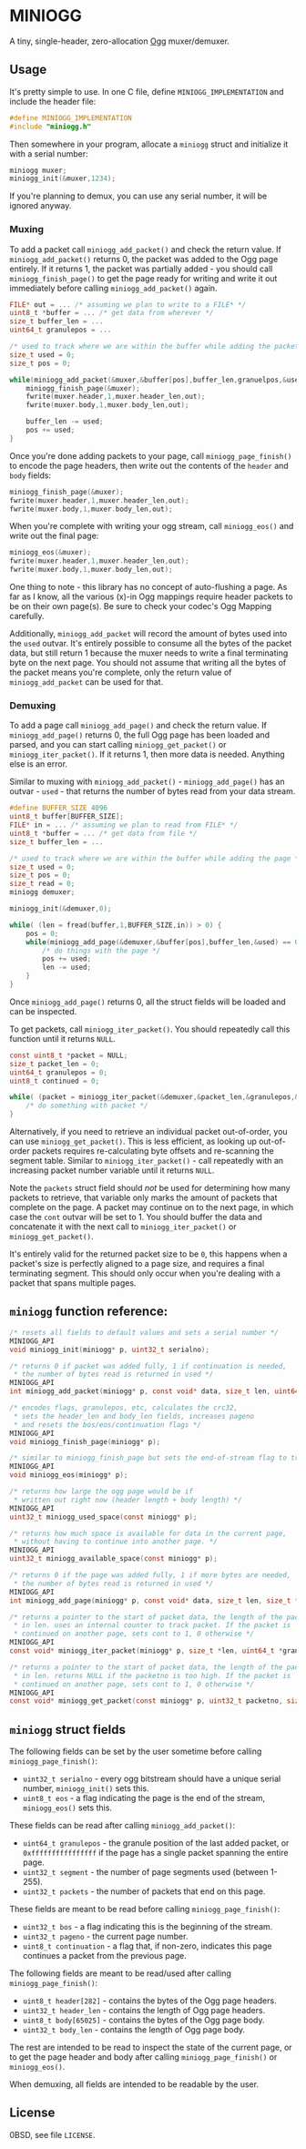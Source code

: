 # MINIOGG

A tiny, single-header, zero-allocation [Ogg](https://xiph.org/ogg/) muxer/demuxer.

## Usage

It's pretty simple to use. In one C file, define `MINIOGG_IMPLEMENTATION`
and include the header file:

```c
#define MINIOGG_IMPLEMENTATION
#include "miniogg.h"
```

Then somewhere in your program, allocate a `miniogg` struct
and initialize it with a serial number:

```c
miniogg muxer;
miniogg_init(&muxer,1234);
```

If you're planning to demux, you can use any serial number,
it will be ignored anyway.

### Muxing

To add a packet call `miniogg_add_packet()` and
check the return value. If `miniogg_add_packet()` returns 0, the packet
was added to the Ogg page entirely. If it returns 1, the packet was
partially added - you should call `miniogg_finish_page()` to get the page
ready for writing and write it out immediately before calling `miniogg_add_packet()`
again.

```c
FILE* out = ... /* assuming we plan to write to a FILE* */
uint8_t *buffer = ... /* get data from wherever */
size_t buffer_len = ...
uint64_t granulepos = ...

/* used to track where we are within the buffer while adding the packet */
size_t used = 0;
size_t pos = 0;

while(miniogg_add_packet(&muxer,&buffer[pos],buffer_len,granuelpos,&used)) {
    miniogg_finish_page(&muxer);
    fwrite(muxer.header,1,muxer.header_len,out);
    fwrite(muxer.body,1,muxer.body_len,out);

    buffer_len -= used;
    pos += used;
}
```

Once you're done adding packets to your page, call `miniogg_page_finish()`
to encode the page headers, then write out the contents of the
`header` and `body` fields:

```c
miniogg_finish_page(&muxer);
fwrite(muxer.header,1,muxer.header_len,out);
fwrite(muxer.body,1,muxer.body_len,out);
```

When you're complete with writing your ogg stream, call `miniogg_eos()`
and write out the final page:

```c
miniogg_eos(&muxer);
fwrite(muxer.header,1,muxer.header_len,out);
fwrite(muxer.body,1,muxer.body_len,out);
```

One thing to note - this library has no concept of auto-flushing a page.
As far as I know, all the various (x)-in Ogg mappings require header packets
to be on their own page(s). Be sure to check your codec's Ogg Mapping carefully.

Additionally, `miniogg_add_packet` will record the amount of bytes used
into the `used` outvar. It's entirely possible to consume all the bytes
of the packet data, but still return 1 because the muxer needs to write
a final terminating byte on the next page. You should not assume that
writing all the bytes of the packet means you're complete, only the return
value of `miniogg_add_packet` can be used for that.

### Demuxing

To add a page call `miniogg_add_page()` and
check the return value. If `miniogg_add_page()` returns 0, the full Ogg page
has been loaded and parsed, and you can start calling `miniogg_get_packet()`
or `miniogg_iter_packet()`.
If it returns 1, then more data is needed. Anything else is an error.

Similar to muxing with `miniogg_add_packet()` -  `miniogg_add_page()` has an
outvar - `used` - that returns the number of bytes read from your data
stream.


```c
#define BUFFER_SIZE 4096
uint8_t buffer[BUFFER_SIZE];
FILE* in = ... /* assuming we plan to read from FILE* */
uint8_t *buffer = ... /* get data from file */
size_t buffer_len = ...

/* used to track where we are within the buffer while adding the page */
size_t used = 0;
size_t pos = 0;
size_t read = 0;
miniogg demuxer;

miniogg_init(&demuxer,0);

while( (len = fread(buffer,1,BUFFER_SIZE,in)) > 0) {
    pos = 0;
    while(miniogg_add_page(&demuxer,&buffer[pos],buffer_len,&used) == 0) {
        /* do things with the page */
        pos += used;
        len -= used;
    }
}
```

Once `miniogg_add_page()` returns 0, all the struct fields will be loaded
and can be inspected.

To get packets, call `miniogg_iter_packet()`. You should repeatedly
call this function until it returns `NULL`.

```c
const uint8_t *packet = NULL;
size_t packet_len = 0;
uint64_t granulepos = 0;
uint8_t continued = 0;

while( (packet = miniogg_iter_packet(&demuxer,&packet_len,&granulepos,&continued)) != NULL) {
    /* do something with packet */
}
```

Alternatively, if you need to retrieve an individual packet out-of-order,
you can use `miniogg_get_packet()`. This is less efficient, as looking
up out-of-order packets requires re-calculating byte offsets and re-scanning
the segment table. Similar to `miniogg_iter_packet()` - call repeatedly
with an increasing packet number variable until it returns `NULL`.

Note the `packets` struct field should *not* be used for determining
how many packets to retrieve, that variable only marks the amount
of packets that complete on the page. A packet may continue on to
the next page, in which case the `cont` outvar will be set to 1. You
should buffer the data and concatenate it with the next call to
`miniogg_iter_packet()` or `miniogg_get_packet()`.

It's entirely valid for the returned packet size to be `0`, this
happens when a packet's size is perfectly aligned to a page size,
and requires a final terminating segment. This should only occur
when you're dealing with a packet that spans multiple pages.

## `miniogg` function reference:

```c
/* resets all fields to default values and sets a serial number */
MINIOGG_API
void miniogg_init(miniogg* p, uint32_t serialno);

/* returns 0 if packet was added fully, 1 if continuation is needed,
 * the number of bytes read is returned in used */
MINIOGG_API
int miniogg_add_packet(miniogg* p, const void* data, size_t len, uint64_t granulepos, size_t *used);

/* encodes flags, granulepos, etc, calculates the crc32,
 * sets the header_len and body_len fields, increases pageno
 * and resets the bos/eos/continuation flags */
MINIOGG_API
void miniogg_finish_page(miniogg* p);

/* similar to miniogg_finish_page but sets the end-of-stream flag to true */
MINIOGG_API
void miniogg_eos(miniogg* p);

/* returns how large the ogg page would be if
 * written out right now (header length + body length) */
MINIOGG_API
uint32_t miniogg_used_space(const miniogg* p);

/* returns how much space is available for data in the current page,
 * without having to continue into another page. */
MINIOGG_API
uint32_t miniogg_available_space(const miniogg* p);

/* returns 0 if the page was added fully, 1 if more bytes are needed,
 * the number of bytes read is returned in used */
MINIOGG_API
int miniogg_add_page(miniogg* p, const void* data, size_t len, size_t *used);

/* returns a pointer to the start of packet data, the length of the packet is stored
 * in len. uses an internal counter to track packet. If the packet is
 * continued on another page, sets cont to 1, 0 otherwise */
MINIOGG_API
const void* miniogg_iter_packet(miniogg* p, size_t *len, uint64_t *granulepos, uint8_t *cont);

/* returns a pointer to the start of packet data, the length of the packet is stored
 * in len. returns NULL if the packetno is too high. If the packet is
 * continued on another page, sets cont to 1, 0 otherwise */
MINIOGG_API
const void* miniogg_get_packet(const miniogg* p, uint32_t packetno, size_t *len, uint64_t *granulepos, uint8_t *cont);
```

## `miniogg` struct fields

The following fields can be set by the user sometime before
calling `miniogg_page_finish()`:

* `uint32_t serialno` - every ogg bitstream should have a unique serial number,
`miniogg_init()` sets this.
* `uint8_t eos` - a flag indicating the page is the end of the stream,
`miniogg_eos()` sets this.

These fields can be read after calling `miniogg_add_packet()`:

* `uint64_t granulepos` - the granule position of the last added packet,
or `0xffffffffffffffff` if the page has a single packet spanning the entire page.
* `uint32_t segment` - the number of page segments used (between 1-255).
* `uint32_t packets` - the number of packets that end on this page.

These fields are meant to be read before calling `miniogg_page_finish()`:

* `uint32_t bos` - a flag indicating this is the beginning of the stream.
* `uint32_t pageno` - the current page number.
* `uint8_t continuation` - a flag that, if non-zero, indicates this page
continues a packet from the previous page.

The following fields are meant to be read/used after calling `miniogg_page_finish()`:

* `uint8_t header[282]` - contains the bytes of the Ogg page headers.
* `uint32_t header_len` - contains the length of Ogg page headers.
* `uint8_t body[65025]` - contains the bytes of the Ogg page body.
* `uint32_t body_len` - contains the length of Ogg page body.

The rest are intended to be read to inspect the state of the current page,
or to get the page header and body after calling `miniogg_page_finish()` or
`miniogg_eos()`.

When demuxing, all fields are intended to be readable by the user.

## License

0BSD, see file `LICENSE`.

